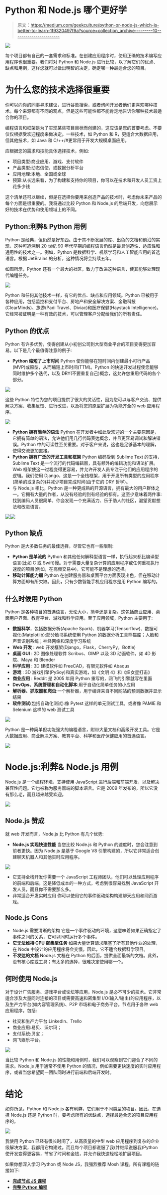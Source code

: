 # Python 和 Node.js 哪个更好学

> 原文：<https://medium.com/geekculture/python-or-node-js-which-is-better-to-learn-1f9320497f9a?source=collection_archive---------10----------------------->

![](img/230d406494e05aa0cde474b22e75ca74.png)

每个项目都有自己的一套需求和标准。在创建应用程序时，使用正确的技术编写应用程序也很重要。我们将对 Python 和 Node.js 进行比较，以了解它们的优点、缺点和用例，这样您就可以做出明智的决定，确定哪一种最适合您的项目。

# **为什么您的技术选择很重要**

你可以向你的同事寻求建议，进行谷歌搜索，或者询问开发者他们更喜欢哪种技术。每个来源都有不同的观点，但是这些可能性都不能肯定地告诉你哪种技术最适合你的项目。

编程语言和框架是为了实现某些项目目标而创建的，这应该是您的首要考虑。不要仅仅根据受欢迎程度来做决定。一些技术，如 Python 和 R，更适合大数据应用，但其他技术，如 Java 和 C/++/#更常用于开发大规模桌面应用。

应根据您的需求和技能具体选择技术，例如:

*   项目类型:商业应用、游戏、支付软件
*   产品类型:动态信使，或数据分析平台
*   应用地理:本地、全国或全球
*   预算:从长远来看，为了构建和支持你的项目，你可以在技术和开发人员工资上花多少钱

这个清单还可以继续，但是在选择你要用来创造产品的技术时，考虑你未来产品的每个方面是很重要的。我将通过比较 Python 和 Node.js 的后端开发，向您展示好的技术在优势和使用领域上的不同。

## **Python:利弊& Python 用例**

Python 是经典，但仍然是好东西。由于其不断发展的库、出色的文档和前沿的实现，这种可追溯到 20 世纪 90 年代早期的编程语言仍然是最具创造性、适应性和通用性的技术之一。例如，Python 是数据科学、机器学习和人工智能应用的首选语言。根据 JetBrains 的分析，这种情况将会持续五年。

如图所示，Python 还有一个最大的社区，致力于改进这种语言，使其能够处理现代编程任务。

![](img/2ad996e56d3c49d8b4dc83abce6e8439.png)

Python 和任何其他技术一样，有它的优点、缺点和应用领域。Python 已被用于各种应用，包括监控和支付平台、房地产和安全解决方案、金融科技(ClearMinds)、旅游(Padi Travel、Diviac)和医疗保健(Haystack Intelligence)。它经常被证明是一种有效的技术，可以管理客户分配给我们的所有责任。

## **Python 的优点**

Python 有许多优势，使得创建从小初创公司到大型商业平台的项目变得更加容易。以下是几个最值得注意的例子:

*   **Python 缩短了上市时间** Python 使你能够在短时间内创建最小可行产品(MVP)或原型，从而缩短上市时间(TTM)。Python 的快速开发过程使您能够同时维护多个迭代，以及 DRY(不要重复自己)概念，这允许您重用代码的各个部分。

![](img/199e51736699be7d10cbc75b787d0114.png)

这些 Python 特性为您的项目提供了很大的灵活性，因为您可以与客户交流、提供解决方案、收集反馈、进行改进，以及将您的原型扩展为功能齐全的 web 应用程序。

![](img/1118a49caf92529c68c597246e46d357.png)

*   **Python 拥有简单的语法**
    Python 在开发者中如此受欢迎的一个主要原因是，它拥有简单的语法，允许他们用几行代码表达概念，并且更容易调试和解决错误。Python 中的可读性至关重要。对于客户来说，这也是足够基本的理解，使得交流更加直接。
*   **Python 拥有广泛的开发工具和框架**
    Python 编码受到 Sublime Text 的支持，Sublime Text 是一个流行的代码编辑器，具有额外的编辑功能和语法扩展。Web 框架使这一过程变得更容易，并允许开发人员专注于他们的应用程序的逻辑。我们使用 Django，这是一个全栈框架，用于开发所有类型的应用程序(简单的或复杂的)并减少项目完成时间(由于它的 DRY 哲学)。
*   与 Node.js 相比，Python 是一种更成熟的开源语言，拥有最大的用户群体之一。它拥有大量的作者，从没有经验的到有经验的都有。这至少意味着两件事:找到编码人员很简单，你会发现一个充满活力、乐于助人的社区，渴望贡献想法和改进语言。

![](img/e0bfe01874fe9e519e5ac14923561fff.png)![](img/509c6be25f59cd9007d884d5a875b15a.png)

## **Python 缺点**

Python 是大多数任务的最佳选择，尽管它也有一些限制:

*   **Python 是单流的**
    Python 和其他任何解释型语言一样，执行起来都比编译型语言(比如 C 或 Swift)慢。对于需要大量复杂计算的应用程序或任何重视执行速度的项目(例如，在高频交易中)，它可能不是理想的选择。
*   **移动计算能力弱** Python 在创建服务器和桌面平台方面表现出色，但在移动计算方面却有所欠缺。因此，只有少数智能手机应用程序是用 Python 编写的。

## **什么时候用 Python**

Python 是各种项目的首选语言，无论大小，简单还是复杂。这包括商业应用、桌面用户界面、教育平台、游戏和科学应用。至于应用领域，Python 主要用于:

*   **数据科学**，包括数据分析(Apache Spark)、机器学习(Tensorflow)、数据可视化(Matplotlib):部分脸书系统使用 Python 的数据分析工具熊猫库；人脸和声音识别系统；神经网络和深度学习系统
*   **Web 开发** : web 开发框架(Django，Flask，CherryPy，Bottle)
*   **桌面 GUI** : 2D 图像处理软件 Scribus、GIMP 以及 3D 动画软件，如 4D 影院、Maya 和 Blender
*   **科学应用** : 3D 建模软件如 FreeCAD，有限元软件如 Abaqus
*   **游戏** : 3D 游戏引擎(PySoy)和真实游戏，如《文明 4》和《织女星打击》
*   **商业应用** : Reddit 是 2005 年用 Python 重写的，网飞的引擎就写在里面
*   **DevOps、系统管理和自动化脚本**:用于自动化简单任务的小应用
*   **解析器、抓取器和爬虫**:一个解析器，用于编译来自不同网站的预测数据并显示结果
*   **软件测试**(包括自动化测试):像 Pytest 这样的单元测试工具，或者像 PAMIE 和 Selenium 这样的 web 测试工具

![](img/8ea069344ad0acd05ff07b25d924ac78.png)

Python 是一种简单但功能强大的编程语言，附带大量文档和高级开发工具。它是大数据应用、商业解决方案、教育平台、科学和医疗保健应用的首选语言。

![](img/9110d8a0c21350c54a2e24c9b0d3b736.png)

# **Node.js:利弊& Node.js 用例**

Node.js 是一个编程环境，支持使用 JavaScript 进行后端和前端开发，以及解决兼容性问题。它也被称为服务器端的脚本语言。它是 2009 年发布的，所以它没有那么老，而且越来越受欢迎。

![](img/ea6136d8141e17ec4863d329fce45814.png)

## **Node.js 赞成**

就 web 开发而言，Node.js 比 Python 有几个优势:

*   **Node.js 实现快速性能**
    当您比较 Node.js 和 Python 的速度时，您会注意到前者更快。因为 Node.js 是基于 Google V8 引擎构建的，所以它非常适合创建聊天机器人和其他实时应用程序。

![](img/626c393b2448d4ddaf47a430e5c76666.png)

*   它支持全栈开发你需要一个 JavaScript 工程师团队，他们可以处理应用程序的前端和后端。这是降低成本的一种方式，考虑到很容易找到 JavaScript 开发人员，而且你不需要那么多。
*   非常适合开发实时应用
    你可以使用它的事件驱动架构构建聊天应用和网页游戏。

## **Node.js Cons**

*   Node.js 需要清晰的架构
    它是一个事件驱动的环境，这意味着如果正确指定了事件之间的关系，它可以同时运行多个事件。
*   **它无法维持 CPU 密集型任务**
    如果大量计算请求阻塞了所有其他作业的处理，在 Node 中设计的应用程序将会变慢。因此，它不适合数据科学项目。
*   **不发达的文档**
    Node.js 文档在 Python 的后面，提供全面最新的文档。此外，没有核心库或工具；有太多的选择，很难决定使用哪一个。

## **何时使用 Node.js**

对于设计广告服务、游戏平台或论坛等应用，Node.js 是必不可少的技术。它非常适合涉及大量同时连接的项目或需要高速和密集型 I/O(输入/输出)的应用程序，以及生产力平台(如内容管理系统)、P2P 市场和电子商务平台。节点用于各种 web 应用程序，包括:

*   社交和生产力平台:LinkedIn、Trello
*   商业应用:易贝、沃尔玛；
*   支付系统:贝宝；
*   网飞娱乐平台。

![](img/a14f220e5f957e8c03e7d9881636116f.png)

当比较 Python 和 Node.js 的性能和用例时，我们可以观察到它们迎合了不同的需求。Node.js 用于通常不使用 Python 的情况，例如需要更快速度的实时应用程序，或者当您希望同一团队同时进行前端和后端开发时。

# 结论

如你所见，Python 和 Node.js 各有利弊，它们用于不同类型的项目。因此，在选择 Node.js 还是 Python 时，要考虑所有的优缺点，选择最适合您的项目应用程序的。

![](img/f7f77c8df79ee19952c0ec8700894e23.png)

我使用 Python 已经有很长时间了，从高质量的中型 web 应用程序到复杂的企业级解决方案，我都用它构建过。而且每个项目都说服了我(并继续说服我)Python 使开发变得更容易，节省了时间和金钱，并允许我快速轻松地扩展项目。

如果你想深入学习 Python 或 Node JS，我强烈推荐 Mosh 课程。所有课程的链接如下:

*   [**完成节点 JS 课程**](https://bit.ly/2UXJg2F)
*   [**完整 Python 编程**](https://bit.ly/3qEX6mi)